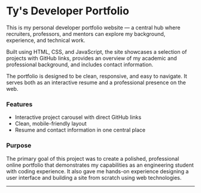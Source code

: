 # Ty's Developer Portfolio

This is my personal developer portfolio website — a central hub where recruiters, professors, and mentors can explore my background, experience, and technical work.

Built using HTML, CSS, and JavaScript, the site showcases a selection of projects with GitHub links, provides an overview of my academic and professional background, and includes contact information.

The portfolio is designed to be clean, responsive, and easy to navigate. It serves both as an interactive resume and a professional presence on the web.

### Features

- Interactive project carousel with direct GitHub links
- Clean, mobile-friendly layout
- Resume and contact information in one central place

### Purpose

The primary goal of this project was to create a polished, professional online portfolio that demonstrates my capabilities as an engineering student with coding experience. It also gave me hands-on experience designing a user interface and building a site from scratch using web technologies.

---